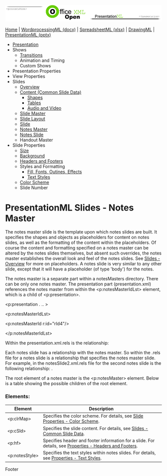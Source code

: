 ![PresentationXML.com](images/PresentationMLBanner.png)

[Home](index.php) | [WordprocessingML (docx)](anatomyofOOXML.php) | [SpreadsheetML (xlsx)](anatomyofOOXML-xlsx.php)
| [DrawingML](drwOverview.php) | [PresentationML (pptx)](anatomyofOOXML-pptx.php)

* [Presentation](prPresentation.php)
* Shows
  + [Transitions](prSlide-transitions.php)
  + Animation and Timing
  + Custom Shows
* Presentation Properties
* View Properties
* Slides
  + [Overview](prSlide.php)
  + [Content (Common Slide Data)](prCommonSlideData.php)
    - [Shapes](prSlide-shapeTree.php)
    - [Tables](drwTable.php)
    - [Audio and Video](prSlide-multiMedia.php)
  + [Slide Master](prSlideMaster.php)
  + [Slide Layout](prSlideLayout.php)
  + [Slide](prPresentationSlide.php)
  + [Notes Master](prNotesMaster.php)
  + [Notes Slide](prNotesSlide.php)
  + Handout Master
* Slide Properties
  + [Size](prSlide-size.php)
  + [Background](prSlide-background.php)
  + [Headers and Footers](prSlide-footer.php)
  + Styles and Formatting
    - [Fill, Fonts, Outines, Effects](prSlide-styles-themes.php)
    - [Text Styles](prSlide-styles-textStyles.php)
  + [Color Scheme](prSlide-color.php)
  + Slide Number

# PresentationML Slides - Notes Master

The notes master slide is the template upon which notes slides are built. It specifies the shapes and objects as placeholders for content on notes slides, as well as the formatting of the content within the placeholders. Of course the content and formatting specified on a notes master can be altered by the notes slides themselves, but absent such overrides, the notes master establishes the overall look and feel of the notes slides. See [Slides - Overview](prSlide.php) for more on placeholders. A notes slide is very similar to any other slide, except that it will have a placeholder (of type 'body') for the notes.

The notes master is a separate part within a notesMasters directory. There can be only one notes master. The presentation part (presentation.xml) references the notes master from within the <p:notesMasterIdLst> element, which is a child of <p:presentation>.

<p:presentation . .. >

<p:notesMasterIdLst>

<p:notesMasterId r:id="rId4"/>

</p:notesMasterIdLst>

Within the presentation.xml.rels is the relationship: <Relationship Id="rId4" Type="http://schemas.openxmlformats.org/officeDocument/2006/relationships/notesMaster" Target="/notesMasters/notesMaster1.xml"/>

Each notes slide has a relationship with the notes master. So within the .rels file for a notes slide is a relationship that specifies the notes master slide. For example, in the notesSlide2.xml.rels file for the second notes slide is the following relationship: <Relationship Id="rId1" Type="http://schemas.openxmlformats.org/officeDocument/2006/relationships/notesMaster" Target="../notesMasters/notesMaster1.xml"/>.

The root element of a notes master is the <p:notesMaster> element. Below is a table showing the possible children of the root element.

### Elements:

| Element | Description |
| --- | --- |
| <p:clrMap> | Specifies the color scheme. For details, see [Slide Properties - Color Scheme](prSlide-color.php). |
| <p:cSld> | Specifies the slide content. For details, see [Slides - Common Slide Data](prCommonSlideData.php). |
| <p:hf> | Specifies header and footer information for a slide. For details, see [Properties - Headers and Footers](prSlide-footer.php). |
| <p:notesStyle> | Specifies the text styles within notes slides. For details, see [Properties - Text Styles](prSlide-styles-textStyles.php). |

  

Footer